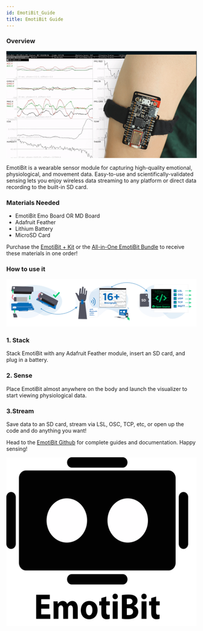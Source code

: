 ```yaml
---
id: EmotiBit_Guide
title: EmotiBit Guide
---
```

### Overview

![EmotiBit](../../assets/ThirdPartyImages/Emotibit.png)

EmotiBit is a wearable sensor module for capturing high-quality emotional, physiological, and movement data. Easy-to-use and scientifically-validated sensing lets you enjoy wireless data streaming to any platform or direct data recording to the built-in SD card.

### Materials Needed

-   EmotiBit Emo Board OR MD Board
-   Adafruit Feather
-   Lithium Battery
-   MicroSD Card

Purchase the [EmotiBit + Kit](https://shop.openbci.com/products/emotibit-kit) or the [All-in-One EmotiBit Bundle](https://shop.openbci.com/collections/frontpage/products/all-in-one-emotibit-bundle) to receive these materials in one order!

### How to use it

![EmotiBit_setup](../../assets/ThirdPartyImages/Emotibit_setup.PNG)

### 1. Stack

Stack EmotiBit with any Adafruit Feather module, insert an SD card, and plug in a battery.

### 2. Sense

Place EmotiBit almost anywhere on the body and launch the visualizer to start viewing physiological data.

### 3.Stream

Save data to an SD card, stream via LSL, OSC, TCP, etc, or open up the code and do anything you want!

Head to the [EmotiBit Github](https://github.com/EmotiBit) for complete guides and documentation.
Happy sensing!

![EmotiBot](../../assets/ThirdPartyImages/Emotibot.png)

